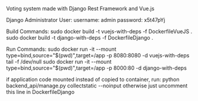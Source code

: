 Voting system made with Django Rest Framework and Vue.js

Django Administrator User:
username: admin
password: x5t47pYj

Build Commands:
sudo docker build -t vuejs-with-deps -f DockerfileVueJS .
sudo docker build -t django-with-deps -f DockerfileDjango .

Run Commands:
sudo docker run -it --mount type=bind,source="$(pwd)",target=/app -p 8080:8080 -d vuejs-with-deps tail -f /dev/null
sudo docker run -it --mount type=bind,source="$(pwd)",target=/app -p 8000:80 -d django-with-deps

if application code mounted instead of copied to container, run:
python backend_api/manage.py collectstatic --noinput
otherwise just uncomment this line in DockerfileDjango
